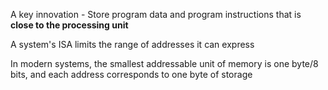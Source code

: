 A key innovation - Store program data and program instructions that is **close to the processing unit**

A system's ISA limits the range of addresses it can express

In modern systems, the smallest addressable unit of memory is one byte/8 bits, and each address corresponds to one byte of storage